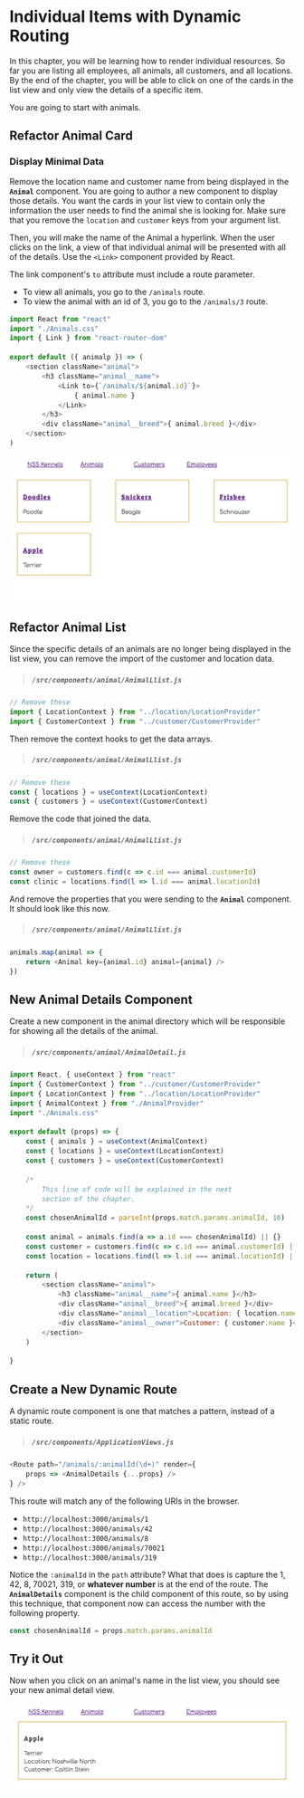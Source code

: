 # Individual Items with Dynamic Routing

In this chapter, you will be learning how to render individual resources. So far you are listing all employees, all animals, all customers, and all locations. By the end of the chapter, you will be able to click on one of the cards in the list view and only view the details of a specific item.

You are going to start with animals.

## Refactor Animal Card

### Display Minimal Data

Remove the location name and customer name from being displayed in the **`Animal`** component. You are going to author a new component to display those details. You want the cards in your list view to contain only the information the user needs to find the animal she is looking for. Make sure that you remove the `location` and `customer` keys from your argument list.

Then, you will make the name of the Animal a hyperlink. When the user clicks on the link, a view of that individual animal will be presented with all of the details. Use the `<Link>` component provided by React.

The link component's `to` attribute must include a route parameter.

* To view all animals, you go to the `/animals` route.
* To view the animal with an id of 3, you go to the `/animals/3` route.

```js
import React from "react"
import "./Animals.css"
import { Link } from "react-router-dom"

export default ({ animalp }) => (
    <section className="animal">
        <h3 className="animal__name">
            <Link to={`/animals/${animal.id}`}>
                { animal.name }
            </Link>
        </h3>
        <div className="animal__breed">{ animal.breed }</div>
    </section>
)
```

![](./images/minimal-list-items.png)

## Refactor Animal List

Since the specific details of an animals are no longer being displayed in the list view, you can remove the import of the customer and location data.

> ##### `/src/components/animal/AnimalLlist.js`

```js
// Remove these
import { LocationContext } from "../location/LocationProvider"
import { CustomerContext } from "../customer/CustomerProvider"
```

Then remove the context hooks to get the data arrays.

> ##### `/src/components/animal/AnimalLlist.js`

```js
// Remove these
const { locations } = useContext(LocationContext)
const { customers } = useContext(CustomerContext)
```

Remove the code that joined the data.

> ##### `/src/components/animal/AnimalLlist.js`

```js
// Remove these
const owner = customers.find(c => c.id === animal.customerId)
const clinic = locations.find(l => l.id === animal.locationId)
```

And remove the properties that you were sending to the **`Animal`** component. It should look like this now.

> ##### `/src/components/animal/AnimalLlist.js`

```js
animals.map(animal => {
    return <Animal key={animal.id} animal={animal} />
})
```

## New Animal Details Component

Create a new component in the animal directory which will be responsible for showing all the details of the animal.

> ##### `/src/components/animal/AnimalDetail.js`

```js
import React, { useContext } from "react"
import { CustomerContext } from "../customer/CustomerProvider"
import { LocationContext } from "../location/LocationProvider"
import { AnimalContext } from "./AnimalProvider"
import "./Animals.css"

export default (props) => {
    const { animals } = useContext(AnimalContext)
    const { locations } = useContext(LocationContext)
    const { customers } = useContext(CustomerContext)

    /*
        This line of code will be explained in the next
        section of the chapter.
    */
    const chosenAnimalId = parseInt(props.match.params.animalId, 10)

    const animal = animals.find(a => a.id === chosenAnimalId) || {}
    const customer = customers.find(c => c.id === animal.customerId) || {}
    const location = locations.find(l => l.id === animal.locationId) || {}

    return (
        <section className="animal">
            <h3 className="animal__name">{ animal.name }</h3>
            <div className="animal__breed">{ animal.breed }</div>
            <div className="animal__location">Location: { location.name }</div>
            <div className="animal__owner">Customer: { customer.name }</div>
        </section>
    )

}
```

## Create a New Dynamic Route

A dynamic route component is one that matches a pattern, instead of a static route.

> ##### `/src/components/ApplicationViews.js`

```js
<Route path="/animals/:animalId(\d+)" render={
    props => <AnimalDetails {...props} />
} />
```

This route will match any of the following URIs in the browser.

* `http://localhost:3000/animals/1`
* `http://localhost:3000/animals/42`
* `http://localhost:3000/animals/8`
* `http://localhost:3000/animals/70021`
* `http://localhost:3000/animals/319`

Notice the `:animalId` in the `path` attribute? What that does is capture the 1, 42, 8, 70021, 319, or **whatever number** is at the end of the route. The **`AnimalDetails`** component is the child component of this route, so by using this technique, that component now can access the number with the following property.

```js
const chosenAnimalId = props.match.params.animalId
```

## Try it Out

Now when you click on an animal's name in the list view, you should see your new animal detail view.

![image of animal detail view](./images/animal-details.png)